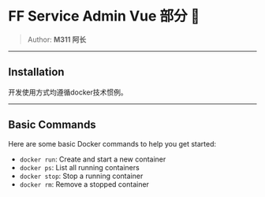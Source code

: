 # FF Service Admin Vue 部分 🚀

> Author: **M311 阿长**

---

## Installation

开发使用方式均遵循docker技术惯例。

---

## Basic Commands

Here are some basic Docker commands to help you get started:

- `docker run`: Create and start a new container
- `docker ps`: List all running containers
- `docker stop`: Stop a running container
- `docker rm`: Remove a stopped container

